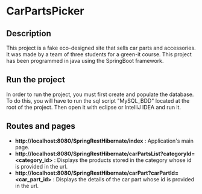 # CarPartsPicker

## Description

This project is a fake eco-designed site that sells car parts and accessories. It was made by a team of three students for a green-it course.
This project has been programmed in java using the SpringBoot framework.

## Run the project

In order to run the project, you must first create and populate the database. To do this, you will have to run the sql script "MySQL_BDD" located at the root of the project.
Then open it with eclipse or IntelliJ IDEA and run it.

## Routes and pages

- **http://localhost:8080/SpringRestHibernate/index** :
  Application's main page.
- **http://localhost:8080/SpringRestHibernate/carPartsList?categoryId=<category_id>** :
  Displays the products stored in the category whose id is provided in the url.
- **http://localhost:8080/SpringRestHibernate/carPart?carPartId=<car_part_id>** :
  Displays the details of the car part whose id is provided in the url.
